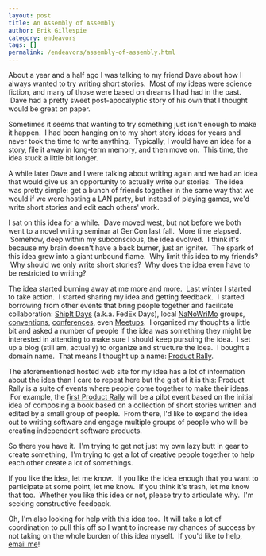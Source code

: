 ```yaml
---
layout: post
title: An Assembly of Assembly
author: Erik Gillespie
category: endeavors
tags: []
permalink: /endeavors/assembly-of-assembly.html
---
```


About a year and a half ago I was talking to my friend Dave about how I always wanted to try writing short stories.  Most of my ideas were science fiction, and many of those were based on dreams I had had in the past.  Dave had a pretty sweet post-apocalyptic story of his own that I thought would be great on paper.

Sometimes it seems that wanting to try something just isn't enough to make it happen.  I had been hanging on to my short story ideas for years and never took the time to write anything.  Typically, I would have an idea for a story, file it away in long-term memory, and then move on.  This time, the idea stuck a little bit longer.

A while later Dave and I were talking about writing again and we had an idea that would give us an opportunity to actually write our stories.  The idea was pretty simple: get a bunch of friends together in the same way that we would if we were hosting a LAN party, but instead of playing games, we'd write short stories and edit each others' work.

I sat on this idea for a while.  Dave moved west, but not before we both went to a novel writing seminar at GenCon last fall.  More time elapsed.  Somehow, deep within my subconscious, the idea evolved.  I think it's because my brain doesn't have a back burner, just an igniter.  The spark of this idea grew into a giant unbound flame.  Why limit this idea to my friends?  Why should we only write short stories?  Why does the idea even have to be restricted to writing?

The idea started burning away at me more and more.  Last winter I started to take action.  I started sharing my idea and getting feedback.  I started borrowing from other events that bring people together and facilitate collaboration: [ShipIt Days](http://www.atlassian.com/company/about/shipit) (a.k.a. FedEx Days), local [NaNoWriMo](http://www.nanowrimo.org/en/regions) groups, [conventions](http://www.gencon.com), [conferences](http://1devdaydetroit.com), even [Meetups](http://www.meetup.com/find/).  I organized my thoughts a little bit and asked a number of people if the idea was something they might be interested in attending to make sure I should keep pursuing the idea.  I set up a blog (still am, actually) to organize and structure the idea.  I bought a domain name.  That means I thought up a name: [Product Rally](http://productrally.com).

The aforementioned hosted web site for my idea has a lot of information about the idea than I care to repeat here but the gist of it is this: Product Rally is a suite of events where people come together to make their ideas.  For example, the [first Product Rally](http://productrally.com/category/lansing/writers/2013-pilot/) will be a pilot event based on the initial idea of composing a book based on a collection of short stories written and edited by a small group of people.  From there, I'd like to expand the idea out to writing software and engage multiple groups of people who will be creating independent software products.

So there you have it.  I'm trying to get not just my own lazy butt in gear to create something,  I'm trying to get a lot of creative people together to help each other create a lot of somethings.

If you like the idea, let me know.  If you like the idea enough that you want to participate at some point, let me know.  If you think it's trash, let me know that too.  Whether you like this idea or not, please try to articulate why.  I'm seeking constructive feedback.

Oh, I'm also looking for help with this idea too.  It will take a lot of coordination to pull this off so I want to increase my chances of success by not taking on the whole burden of this idea myself.  If you'd like to help, [email me](mailto:erik.gillespie@gmail.com)!
